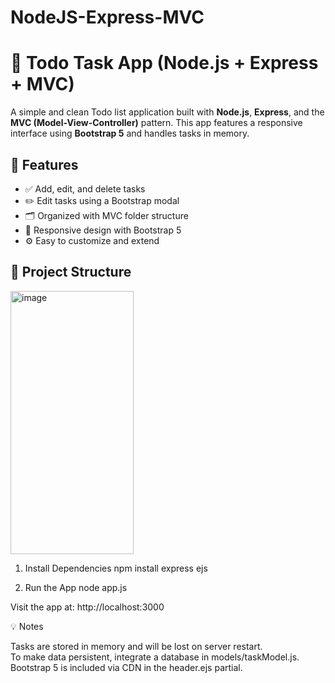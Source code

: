 # NodeJS-Express-MVC

# 📝 Todo Task App (Node.js + Express + MVC)
  
A simple and clean Todo list application built with **Node.js**, **Express**, and the **MVC (Model-View-Controller)** pattern. This app features a responsive interface using **Bootstrap 5** and handles tasks in memory.
  
## 🚀 Features  
- ✅ Add, edit, and delete tasks  
- ✏️ Edit tasks using a Bootstrap modal  
- 🗂️ Organized with MVC folder structure  
- 📱 Responsive design with Bootstrap 5  
- ⚙️ Easy to customize and extend  

    
## 📂 Project Structure    
<img width="197" height="421" alt="image" src="https://github.com/user-attachments/assets/f6bf2b31-634a-4e15-8d2d-3c774db59d70" />


1. Install Dependencies
   npm install express ejs
   
2. Run the App
   node app.js
  
Visit the app at: http://localhost:3000 

💡 Notes 
  
Tasks are stored in memory and will be lost on server restart.  
To make data persistent, integrate a database in models/taskModel.js.  
Bootstrap 5 is included via CDN in the header.ejs partial.  
